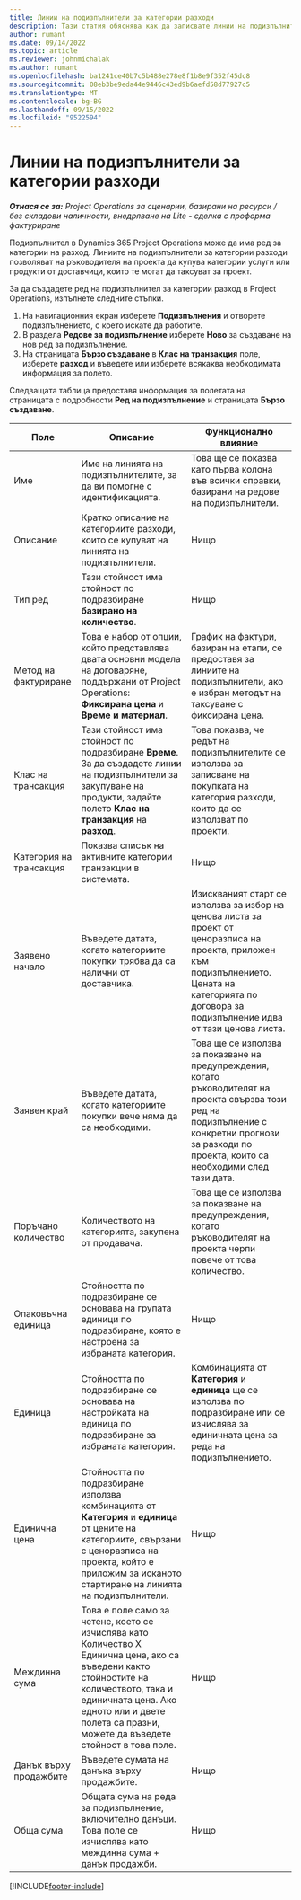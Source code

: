 ```yaml
---
title: Линии на подизпълнители за категории разходи
description: Тази статия обяснява как да записвате линии на подизпълнители за разходи и да използвате полетата, за да записвате покупката на време от доставчиците.
author: rumant
ms.date: 09/14/2022
ms.topic: article
ms.reviewer: johnmichalak
ms.author: rumant
ms.openlocfilehash: ba1241ce40b7c5b488e278e8f1b8e9f352f45dc8
ms.sourcegitcommit: 08eb3be9eda44e9446c43ed9b6aefd58d77927c5
ms.translationtype: MT
ms.contentlocale: bg-BG
ms.lasthandoff: 09/15/2022
ms.locfileid: "9522594"
---
```

#  <a name="subcontract-lines-for-expense-categories"></a>Линии на подизпълнители за категории разходи

_**Отнася се за:** Project Operations за сценарии, базирани на ресурси / без складови наличности, внедряване на Lite - сделка с проформа фактуриране_

Подизпълнител в Dynamics 365 Project Operations може да има ред за категории на разход. Линиите на подизпълнители за категории разходи позволяват на ръководителя на проекта да купува категории услуги или продукти от доставчици, които те могат да таксуват за проект.

За да създадете ред на подизпълнител за категории разход в Project Operations, изпълнете следните стъпки.

1. На навигационния екран изберете **Подизпълнения** и отворете подизпълнението, с което искате да работите.
2. В раздела **Редове за подизпълнение** изберете **Ново** за създаване на нов ред за подизпълнение.
3. На страницата **Бързо създаване** в **Клас на транзакция** поле, изберете **разход** и въведете или изберете всякаква необходимата информация за полето.

Следващата таблица предоставя информация за полетата на страницата с подробности **Ред на подизпълнение** и страницата **Бързо създаване**.

| **Поле** | **Описание** | **Функционално влияние** |
| --- | --- | --- |
| Име | Име на линията на подизпълнителите, за да ви помогне с идентификацията. | Това ще се показва като първа колона във всички справки, базирани на редове на подизпълнители. |
| Описание | Кратко описание на категориите разходи, които се купуват на линията на подизпълнители. | Нищо |
|Тип ред | Тази стойност има стойност по подразбиране **базирано на количество**. |Нищо |
| Метод на фактуриране | Това е набор от опции, който представлява двата основни модела на договаряне, поддържани от Project Operations: **Фиксирана цена** и **Време и материал**. | График на фактури, базиран на етапи, се предоставя за линиите на подизпълнители, ако е избран методът на таксуване с фиксирана цена. |
| Клас на трансакция | Тази стойност има стойност по подразбиране **Време**. За да създадете линии на подизпълнители за закупуване на продукти, задайте полето **Клас на транзакция** на **разход**.  | Това показва, че редът на подизпълнителите се използва за записване на покупката на категория разходи, които да се използват по проекти. |
| Категория на трансакция | Показва списък на активните категории транзакции в системата. |Нищо |
| Заявено начало | Въведете датата, когато категориите покупки трябва да са налични от доставчика. | Изискваният старт се използва за избор на ценова листа за проект от ценоразписа на проекта, приложен към подизпълнението. Цената на категорията по договора за подизпълнение идва от тази ценова листа. |
| Заявен край | Въведете датата, когато категориите покупки вече няма да са необходими. | Това ще се използва за показване на предупреждения, когато ръководителят на проекта свързва този ред на подизпълнение с конкретни прогнози за разходи по проекта, които са необходими след тази дата. |
| Поръчано количество | Количеството на категорията, закупена от продавача. | Това ще се използва за показване на предупреждения, когато ръководителят на проекта черпи повече от това количество.|
| Опаковъчна единица | Стойността по подразбиране се основава на групата единици по подразбиране, която е настроена за избраната категория. |Нищо |
| Единица | Стойността по подразбиране се основава на настройката на единица по подразбиране за избраната категория.  | Комбинацията от **Категория** и **единица** ще се използва по подразбиране или се изчислява за единичната цена за реда на подизпълнението.  |
| Единична цена | Стойността по подразбиране използва комбинацията от **Категория** и **единица** от цените на категориите, свързани с ценоразписа на проекта, който е приложим за исканото стартиране на линията на подизпълнители. |Нищо |
| Междинна сума | Това е поле само за четене, което се изчислява като Количество X Единична цена, ако са въведени както стойностите на количеството, така и единичната цена. Ако едното или и двете полета са празни, можете да въведете стойност в това поле. |Нищо |
| Данък върху продажбите | Въведете сумата на данъка върху продажбите. |Нищо |
| Обща сума | Общата сума на реда за подизпълнение, включително данъци. Това поле се изчислява като междинна сума + данък продажби. |Нищо |


[!INCLUDE[footer-include](../../includes/footer-banner.md)]
